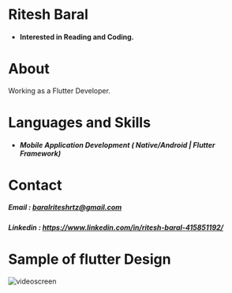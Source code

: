 #  Ritesh Baral
* #### Interested in Reading and Coding. 

# About 
Working as a Flutter Developer.

# Languages and Skills
   * #####  Mobile Application Development ( Native/Android | Flutter Framework)
   
# Contact
  #####  Email : baralriteshrtz@gmail.com 
  #####  Linkedin  : https://www.linkedin.com/in/ritesh-baral-415851192/
                                            
# Sample of flutter Design 
  ![videoscreen](https://user-images.githubusercontent.com/53189504/141793238-f07a4509-0487-48c4-a192-ebbd04619954.png)


                     
                     
<!---
Ritesh-056/Ritesh-056 is a ✨ special ✨ repository because its `README.md` (this file) appears on your GitHub profile.
You can click the Preview link to take a look at your changes.
--->
